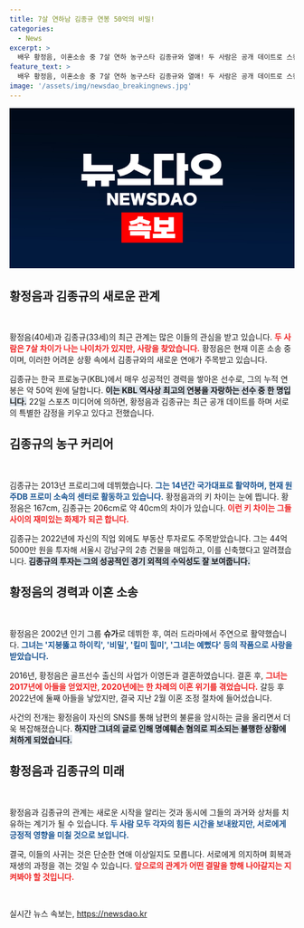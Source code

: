 ```yaml
---
title: 7살 연하남 김종규 연봉 50억의 비밀!
categories:
  - News
excerpt: >
  배우 황정음, 이혼소송 중 7살 연하 농구스타 김종규와 열애! 두 사람은 공개 데이트로 스캔들을 불러일으켰으며, 황정음의 힘든 과거와는 대조적인 새로운 사랑이 밝혀졌다. 클릭해 자세히 알아보세요!
feature_text: >
  배우 황정음, 이혼소송 중 7살 연하 농구스타 김종규와 열애! 두 사람은 공개 데이트로 스캔들을 불러일으켰으며, 황정음의 힘든 과거와는 대조적인 새로운 사랑이 밝혀졌다. 클릭해 자세히 알아보세요!
image: '/assets/img/newsdao_breakingnews.jpg'
---
```


<p><img src="/assets/img/newsdao_breakingnews.jpg" alt="koreaapp 속보" /></p>

<h2 data-ke-size="size26">황정음과 김종규의 새로운 관계</h2>

<p data-ke-size="size16">&nbsp;</p>

<p>황정음(40세)과 김종규(33세)의 최근 관계는 많은 이들의 관심을 받고 있습니다. <b><span style="color: #ee2323;">두 사람은 7살 차이가 나는 나이차가 있지만, 사랑을 찾았습니다.</span></b> 황정음은 현재 이혼 소송 중이며, 이러한 어려운 상황 속에서 김종규와의 새로운 연애가 주목받고 있습니다. </p>

<p>김종규는 한국 프로농구(KBL)에서 매우 성공적인 경력을 쌓아온 선수로, 그의 누적 연봉은 약 50억 원에 달합니다. <b><span style="background-color: #21538527;">이는 KBL 역사상 최고의 연봉을 자랑하는 선수 중 한 명입니다.</span></b> 22일 스포츠 미디어에 의하면, 황정음과 김종규는 최근 공개 데이트를 하며 서로의 특별한 감정을 키우고 있다고 전했습니다. </p>

<h2 data-ke-size="size26">김종규의 농구 커리어</h2>

<p data-ke-size="size16">&nbsp;</p>

<p>김종규는 2013년 프로리그에 데뷔했습니다. <b><span style="color: #1a5490;">그는 14년간 국가대표로 활약하며, 현재 원주DB 프로미 소속의 센터로 활동하고 있습니다.</span></b> 황정음과의 키 차이는 눈에 띕니다. 황정음은 167cm, 김종규는 206cm로 약 40cm의 차이가 있습니다. <b><span style="color: #ee2323;">이런 키 차이는 그들 사이의 재미있는 화제가 되곤 합니다.</span></b></p>

<p>김종규는 2022년에 자신의 직업 외에도 부동산 투자로도 주목받았습니다. 그는 44억5000만 원을 투자해 서울시 강남구의 2층 건물을 매입하고, 이를 신축했다고 알려졌습니다. <b><span style="background-color: #21538527;">김종규의 투자는 그의 성공적인 경기 외적의 수익성도 잘 보여줍니다.</span></b></p>

<h2 data-ke-size="size26">황정음의 경력과 이혼 소송</h2>

<p data-ke-size="size16">&nbsp;</p>

<p>황정음은 2002년 인기 그룹 <b>슈가</b>로 데뷔한 후, 여러 드라마에서 주연으로 활약했습니다. <b><span style="color: #1a5490;">그녀는 '지붕뚫고 하이킥', '비밀', '킬미 힐미', '그녀는 예뻤다' 등의 작품으로 사랑을 받았습니다.</span></b> </p>

<p>2016년, 황정음은 골프선수 출신의 사업가 이영돈과 결혼하였습니다. 결혼 후, <b><span style="color: #ee2323;">그녀는 2017년에 아들을 얻었지만, 2020년에는 한 차례의 이혼 위기를 겪었습니다.</span></b> 갈등 후 2022년에 둘째 아들을 낳았지만, 결국 지난 2월 이혼 조정 절차에 들어섰습니다. </p>

<p>사건의 전개는 황정음이 자신의 SNS를 통해 남편의 불륜을 암시하는 글을 올리면서 더욱 복잡해졌습니다. <b><span style="background-color: #21538527;">하지만 그녀의 글로 인해 명예훼손 혐의로 피소되는 불행한 상황에 처하게 되었습니다.</span></b></p>

<h2 data-ke-size="size26">황정음과 김종규의 미래</h2>

<p data-ke-size="size16">&nbsp;</p>

<p>황정음과 김종규의 관계는 새로운 시작을 알리는 것과 동시에 그들의 과거와 상처를 치유하는 계기가 될 수 있습니다. <b><span style="color: #1a5490;">두 사람 모두 각자의 힘든 시간을 보내왔지만, 서로에게 긍정적 영향을 미칠 것으로 보입니다.</span></b> </p>

<p>결국, 이들의 사귀는 것은 단순한 연애 이상일지도 모릅니다. 서로에게 의지하며 회복과 재생의 과정을 겪는 것일 수 있습니다. <b><span style="color: #ee2323;">앞으로의 관계가 어떤 결말을 향해 나아갈지는 지켜봐야 할 것입니다.</span></b></p>

<p data-ke-size="size16">&nbsp;</p>
실시간 뉴스 속보는, <a href="https://newsdao.kr" rel="dofollow">https://newsdao.kr</a>


